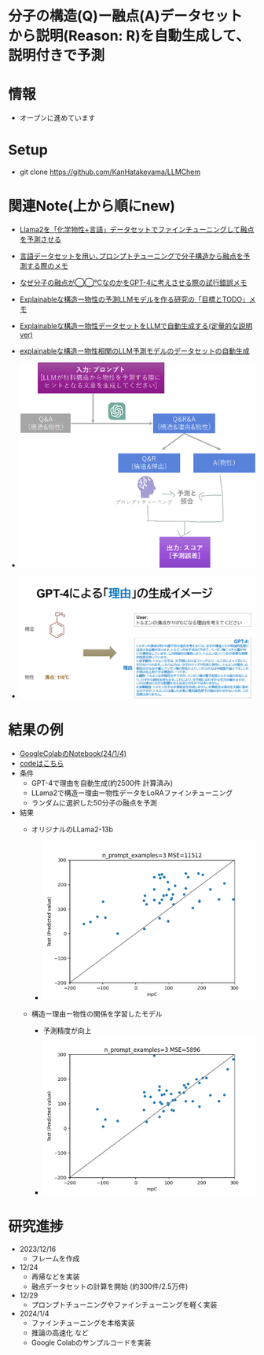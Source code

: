 # 分子の構造(Q)ー融点(A)データセットから説明(Reason: R)を自動生成して､説明付きで予測

# 情報
- オープンに進めています

# Setup
- git clone https://github.com/KanHatakeyama/LLMChem

# 関連Note(上から順にnew)
- [Llama2を「化学物性+言語」データセットでファインチューニングして融点を予測させる](https://note.com/kan_hatakeyama/n/n74c8b2b3b4e7?sub_rt=share_pb )
- [言語データセットを用い､プロンプトチューニングで分子構造から融点を予測する際のメモ](https://note.com/kan_hatakeyama/n/n43ddd541bdc6)
- [なぜ分子の融点が◯◯℃なのかをGPT-4に考えさせる際の試行錯誤メモ ](https://note.com/kan_hatakeyama/n/n84c84da8f551)
- [Explainableな構造ー物性の予測LLMモデルを作る研究の「目標とTODO」メモ](https://note.com/kan_hatakeyama/n/n56afe0df282a)
- [Explainableな構造ー物性データセットをLLMで自動生成する(定量的な説明ver) ](https://note.com/kan_hatakeyama/n/ndcdeaed60f48)
- [explainableな構造ー物性相関のLLM予測モデルのデータセットの自動生成 ](https://note.com/kan_hatakeyama/n/n8e5506240630)

- ![](contents/scheme.png)
- ![](contents/reason.png)

# 結果の例
- [GoogleColabのNotebook(24/1/4)](https://drive.google.com/file/d/1Hn61xplqK2zDxMQ_yp1qPt2kpBwO8a8T/view?usp=sharing)
- [codeはこちら](https://github.com/KanHatakeyama/LLMChem/tree/20231216pub)
- 条件
  - GPT-4で理由を自動生成(約2500件 計算済み)
  - LLama2で構造ー理由ー物性データをLoRAファインチューニング
  - ランダムに選択した50分子の融点を予測
- 結果
  - オリジナルのLLama2-13b
    - ![](results/model=13_20240104_085244_train=False.png)

  - 構造ー理由ー物性の関係を学習したモデル 
    - 予測精度が向上
    - ![](results/model=13_20240104_103546_train=True.png)

# 研究進捗
- 2023/12/16
  - フレームを作成
- 12/24
  - 再帰などを実装
  - 融点データセットの計算を開始 (約300件/2.5万件)
- 12/29
  - プロンプトチューニングやファインチューニングを軽く実装
- 2024/1/4
  - ファインチューニングを本格実装
  - 推論の高速化 など
  - Google Colabのサンプルコードを実装